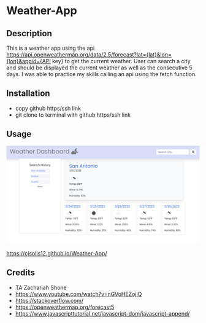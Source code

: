 # Weather-App


## Description
This is a weather app using the api https://api.openweathermap.org/data/2.5/forecast?lat={lat}&lon={lon}&appid={API key} to get the current weather. User can search a city and should be displayed the current weather as well as the consecutive 5 days. I was able to practice my skills calling an api using the fetch function.

## Installation
- copy github https/ssh link
- git clone to terminal with github https/ssh link

## Usage

![Wepage screenshot](/Assets/weatherAppScreenshot.png)

https://cjsolis12.github.io/Weather-App/

## Credits
- TA Zachariah Shone
- https://www.youtube.com/watch?v=nGVoHEZojiQ
- https://stackoverflow.com/
- https://openweathermap.org/forecast5
- https://www.javascripttutorial.net/javascript-dom/javascript-append/
